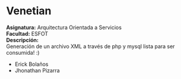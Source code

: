# Venetian
**Asignatura:** Arquitectura Orientada a Servicios\
**Facultad:** ESFOT\
**Descripción:**\
 Generación de un archivo XML a través de php y mysql lista para ser consumida! :) 
* Erick Bolaños
* Jhonathan Pizarra
